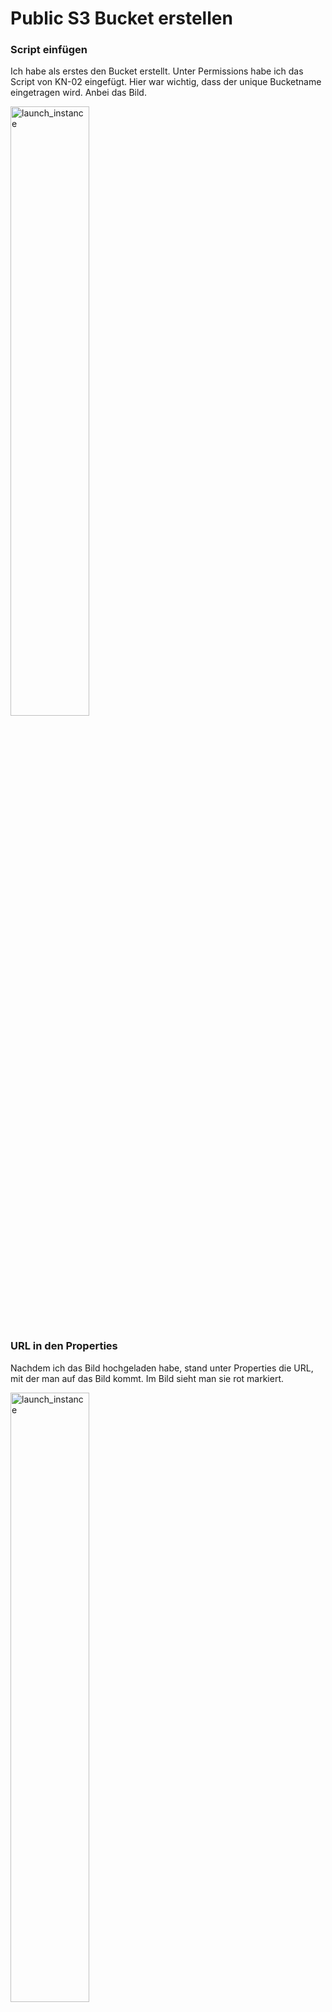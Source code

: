 
# Public S3 Bucket erstellen

### Script einfügen

Ich habe als erstes den Bucket erstellt. Unter Permissions habe ich das Script von KN-02 eingefügt. Hier war wichtig, dass der unique Bucketname eingetragen wird. Anbei das Bild. 

<img width=50% height=50% alt="launch_instance" src="https://github.com/user-attachments/assets/9c133f6e-a306-4bbe-b39b-d235f1ed7375">

### URL in den Properties

Nachdem ich das Bild hochgeladen habe, stand unter Properties die URL, mit der man auf das Bild kommt. Im Bild sieht man sie rot markiert.  

<img width=50% height=50% alt="launch_instance" src="https://github.com/user-attachments/assets/f5f67eb0-e936-491e-8474-1496546128a3">

### Beweisbild

Das wäre noch das Beweisbild, dass man mit der URL auf das Bild kommt. Anbei noch die URL, um es selber zu sehen. 

<img width=50% height=50% alt="launch_instance" src="https://github.com/user-attachments/assets/cf6fb83e-5d8e-42f2-875b-ded42ecb8acd">

**URL:** https://tbzstoragekulici.s3.amazonaws.com/Cloud_Computing.jpg

### Nachteile der Speicherart

Objekte so zu speichern ist flexibel und praktisch. Aber wenn man 100 Bilder hat, muss man 100 verschiedene Links öffnen, was es sehr umständlich macht, diese Speicherart zu nutzen.